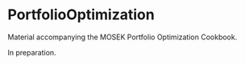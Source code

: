 # PortfolioOptimization
Material accompanying the MOSEK Portfolio Optimization Cookbook.

In preparation.
